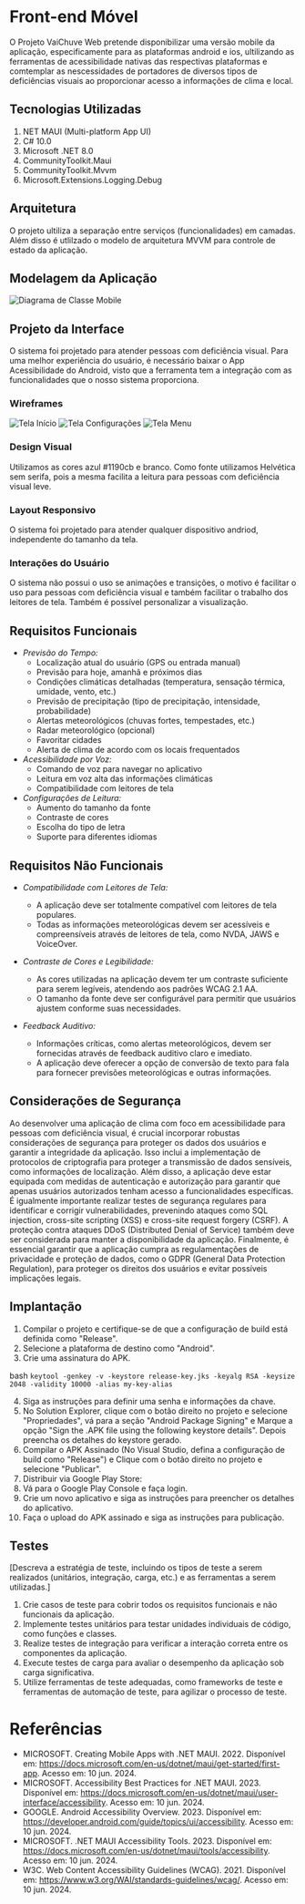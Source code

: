 # Front-end Móvel

O Projeto VaiChuve Web pretende disponibilizar uma versão mobile da aplicação, especificamente para as plataformas android e ios, ultilizando as ferramentas de acessibilidade nativas das respectivas plataformas e comtemplar as nescessidades de portadores de diversos tipos de deficiências visuais ao proporcionar acesso a informações de clima e local.

## Tecnologias Utilizadas

1. NET MAUI (Multi-platform App UI)
2. C# 10.0
3. Microsoft .NET 8.0
4. CommunityToolkit.Maui
5. CommunityToolkit.Mvvm
6. Microsoft.Extensions.Logging.Debug

## Arquitetura

O projeto ultiliza a separação entre serviços (funcionalidades) em camadas. Além disso é utlilzado o modelo de arquitetura MVVM para controle de estado da aplicação.

## Modelagem da Aplicação

![Diagrama de Classe Mobile](img/digramaMobile.png)

## Projeto da Interface
O sistema foi projetado para atender pessoas com deficiência visual. Para uma melhor experiência do usuário, é necessário baixar o App Acessibilidade do Android, visto que a ferramenta tem a integração com as funcionalidades que o nosso sistema proporciona.

### Wireframes
![Tela Início](img/Inicio.png)
![Tela Configurações](img/Configurações.png)
![Tela Menu]()

### Design Visual
Utilizamos as cores azul #1190cb e branco. Como fonte utilizamos Helvética sem serifa, pois a mesma facilita a leitura para pessoas com deficiência visual leve.

### Layout Responsivo
O sistema foi projetado para atender qualquer dispositivo andriod, independente do tamanho da tela.

### Interações do Usuário
O sistema não possui o uso se animações e transições, o motivo é facilitar o uso para pessoas com deficiência visual e também facilitar o trabalho dos leitores de tela. Também é possível personalizar a visualização.

## Requisitos Funcionais

* *Previsão do Tempo:*
    * Localização atual do usuário (GPS ou entrada manual)
    * Previsão para hoje, amanhã e próximos dias
    * Condições climáticas detalhadas (temperatura, sensação térmica, umidade, vento, etc.)
    * Previsão de precipitação (tipo de precipitação, intensidade, probabilidade)
    * Alertas meteorológicos (chuvas fortes, tempestades, etc.)
    * Radar meteorológico (opcional)
    * Favoritar cidades
    * Alerta de clima de acordo com os locais frequentados
* *Acessibilidade por Voz:*
    * Comando de voz para navegar no aplicativo
    * Leitura em voz alta das informações climáticas
    * Compatibilidade com leitores de tela
* *Configurações de Leitura:*
    * Aumento do tamanho da fonte
    * Contraste de cores
    * Escolha do tipo de letra
    * Suporte para diferentes idiomas 

## Requisitos Não Funcionais

* *Compatibilidade com Leitores de Tela:*
   * A aplicação deve ser totalmente compatível com leitores de tela populares.
   * Todas as informações meteorológicas devem ser acessíveis e compreensíveis através de leitores de tela, como NVDA, JAWS e VoiceOver.

* *Contraste de Cores e Legibilidade:*
   * As cores utilizadas na aplicação devem ter um contraste suficiente para serem legíveis, atendendo aos padrões WCAG 2.1 AA.
   * O tamanho da fonte deve ser configurável para permitir que usuários ajustem conforme suas necessidades.

* *Feedback Auditivo:*
   * Informações críticas, como alertas meteorológicos, devem ser fornecidas através de feedback auditivo claro e imediato.
   * A aplicação deve oferecer a opção de conversão de texto para fala para fornecer previsões meteorológicas e outras informações.


## Considerações de Segurança

Ao desenvolver uma aplicação de clima com foco em acessibilidade para pessoas com deficiência visual, é crucial incorporar robustas considerações de segurança para proteger os dados dos usuários e garantir a integridade da aplicação. Isso inclui a implementação de protocolos de criptografia para proteger a transmissão de dados sensíveis, como informações de localização. Além disso, a aplicação deve estar equipada com medidas de autenticação e autorização para garantir que apenas usuários autorizados tenham acesso a funcionalidades específicas. É igualmente importante realizar testes de segurança regulares para identificar e corrigir vulnerabilidades, prevenindo ataques como SQL injection, cross-site scripting (XSS) e cross-site request forgery (CSRF). A proteção contra ataques DDoS (Distributed Denial of Service) também deve ser considerada para manter a disponibilidade da aplicação. Finalmente, é essencial garantir que a aplicação cumpra as regulamentações de privacidade e proteção de dados, como o GDPR (General Data Protection Regulation), para proteger os direitos dos usuários e evitar possíveis implicações legais.

## Implantação

1. Compilar o projeto e certifique-se de que a configuração de build está definida como "Release". 
2. Selecione a plataforma de destino como "Android".
3. Crie uma assinatura do APK.
   
bash
`
keytool -genkey -v -keystore release-key.jks -keyalg RSA -keysize 2048 -validity 10000 -alias my-key-alias
`

4. Siga as instruções para definir uma senha e informações da chave.
5. No Solution Explorer, clique com o botão direito no projeto e selecione "Propriedades", vá para a seção "Android Package Signing" e Marque a opção "Sign the .APK file using the following keystore details". Depois preencha os detalhes do keystore gerado.
6. Compilar o APK Assinado (No Visual Studio, defina a configuração de build como "Release") e Clique com o botão direito no projeto e selecione "Publicar".
7. Distribuir via Google Play Store:
8. Vá para o Google Play Console e faça login.
9. Crie um novo aplicativo e siga as instruções para preencher os detalhes do aplicativo.
10. Faça o upload do APK assinado e siga as instruções para publicação.

## Testes

[Descreva a estratégia de teste, incluindo os tipos de teste a serem realizados (unitários, integração, carga, etc.) e as ferramentas a serem utilizadas.]

1. Crie casos de teste para cobrir todos os requisitos funcionais e não funcionais da aplicação.
2. Implemente testes unitários para testar unidades individuais de código, como funções e classes.
3. Realize testes de integração para verificar a interação correta entre os componentes da aplicação.
4. Execute testes de carga para avaliar o desempenho da aplicação sob carga significativa.
5. Utilize ferramentas de teste adequadas, como frameworks de teste e ferramentas de automação de teste, para agilizar o processo de teste.

# Referências

* MICROSOFT. Creating Mobile Apps with .NET MAUI. 2022. Disponível em: https://docs.microsoft.com/en-us/dotnet/maui/get-started/first-app. Acesso em: 10 jun. 2024.
* MICROSOFT. Accessibility Best Practices for .NET MAUI. 2023. Disponível em: https://docs.microsoft.com/en-us/dotnet/maui/user-interface/accessibility. Acesso em: 10 jun. 2024.
* GOOGLE. Android Accessibility Overview. 2023. Disponível em: https://developer.android.com/guide/topics/ui/accessibility. Acesso em: 10 jun. 2024.
* MICROSOFT. .NET MAUI Accessibility Tools. 2023. Disponível em: https://docs.microsoft.com/en-us/dotnet/maui/tools/accessibility. Acesso em: 10 jun. 2024.
* W3C. Web Content Accessibility Guidelines (WCAG). 2021. Disponível em: https://www.w3.org/WAI/standards-guidelines/wcag/. Acesso em: 10 jun. 2024.

